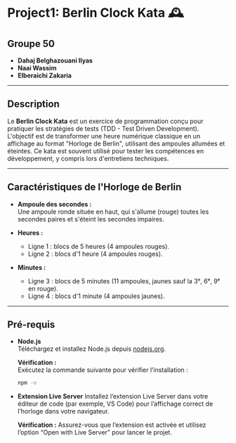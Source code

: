 # Project1: Berlin Clock Kata 🕰️

## **Groupe 50**
- **Dahaj Belghazouani Ilyas**
- **Naai Wassim**
- **Elberaichi Zakaria**

---

## **Description**
Le **Berlin Clock Kata** est un exercice de programmation conçu pour pratiquer les stratégies de tests (TDD - Test Driven Development).  
L'objectif est de transformer une heure numérique classique en un affichage au format "Horloge de Berlin", utilisant des ampoules allumées et éteintes. Ce kata est souvent utilisé pour tester les compétences en développement, y compris lors d'entretiens techniques.

---

## **Caractéristiques de l'Horloge de Berlin**
- **Ampoule des secondes :**  
  Une ampoule ronde située en haut, qui s'allume (rouge) toutes les secondes paires et s'éteint les secondes impaires.
  
- **Heures :**  
  - Ligne 1 : blocs de 5 heures (4 ampoules rouges).  
  - Ligne 2 : blocs d'1 heure (4 ampoules rouges).
  
- **Minutes :**  
  - Ligne 3 : blocs de 5 minutes (11 ampoules, jaunes sauf la 3ᵉ, 6ᵉ, 9ᵉ en rouge).  
  - Ligne 4 : blocs d'1 minute (4 ampoules jaunes).

---

## **Pré-requis**
- **Node.js**  
  Téléchargez et installez Node.js depuis [nodejs.org](https://nodejs.org/fr).

  **Vérification :**  
  Exécutez la commande suivante pour vérifier l’installation :
  ```bash
  npm -v
  
- **Extension Live Server**
  Installez l’extension Live Server dans votre éditeur de code (par exemple, VS Code) pour l’affichage correct de l’horloge dans votre navigateur.
  
  **Vérification :**
  Assurez-vous que l’extension est activée et utilisez l’option “Open with Live Server” pour lancer le projet.
